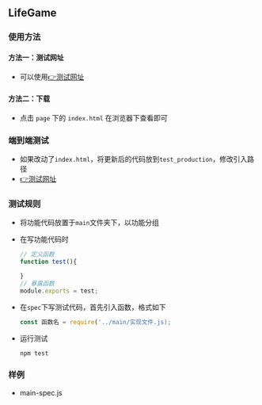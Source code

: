 ## LifeGame

### 使用方法
#### 方法一：测试网址
- 可以使用[👉测试网址](http://101.132.147.55)
#### 方法二：下载
- 点击 `page` 下的 `index.html` 在浏览器下查看即可

### 端到端测试
- 如果改动了`index.html`，将更新后的代码放到`test_production`，修改引入路径
- [👉测试网址](http://101.132.147.55)

### 测试规则
- 将功能代码放置于`main`文件夹下，以功能分组

- 在写功能代码时
    ```js
    // 定义函数
    function test(){

    }
    // 暴露函数
    module.exports = test;
    ```
- 在`spec`下写测试代码，首先引入函数，格式如下
    ```js
    const 函数名 = require('../main/实现文件.js);
    ```
- 运行测试
    ```js
    npm test
    ```

### 样例
- main-spec.js
